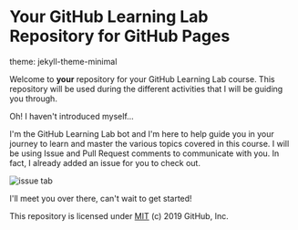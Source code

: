 # Your GitHub Learning Lab Repository for GitHub Pages

theme: jekyll-theme-minimal

Welcome to **your** repository for your GitHub Learning Lab course. This repository will be used during the different activities that I will be guiding you through. 

Oh! I haven't introduced myself...

I'm the GitHub Learning Lab bot and I'm here to help guide you in your journey to learn and master the various topics covered in this course. I will be using Issue and Pull Request comments to communicate with you. In fact, I already added an issue for you to check out.

![issue tab](https://lab.github.com/public/images/issue_tab.png)

I'll meet you over there, can't wait to get started!

This repository is licensed under [MIT](../LICENSE) (c) 2019 GitHub, Inc.
